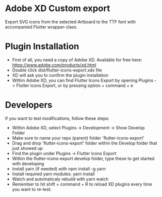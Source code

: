# Adobe XD Custom export
Export SVG icons from the selected Artboard to the TTF font with accompanied Flutter wrapper-class.

# Plugin Installation
- First of all, you need a copy of Adobe XD. Available for free here: https://www.adobe.com/products/xd.html
- Double click dist/flutter-icons-export.xdx file
- XD will ask you to confirm the plugin installation
- Within Adobe XD, you can find Flutter Icons Export by opening Plugins -> Flutter Icons Export, or by pressing option + command + e

# Developers
If you want to test modifications, follow these steps:
- Within Adobe XD, select Plugins -> Development -> Show Develop Folder
- Make sure to name your repo (parent) folder 'flutter-icons-export'
- Drag and drop 'flutter-icons-export' folder within the Develop folder that just showed up
- Find the plugin under Plugins -> Flutter Icons Export
- Within the flutter-icons-export develop folder, type these to get started with developing
- Install yarn (if needed) with
    npm install -g yarn
- Install required yarn modules:
    yarn install
- Watch and automaticaly rebuild with
    yarn watch
- Remember to hit shift + command + R to reload XD plugins every time you want to re-test.
